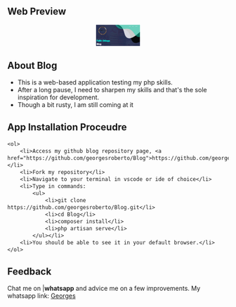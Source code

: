 ## Web Preview 
<p align="center"><a href="#" target="_blank"><img src="./public/Preview.png" width="100" alt="Web Prievew"></a></p>

## About Blog

- This is a web-based application testing my php skills.
- After a long pause, I need to sharpen my skills and that's the sole inspiration for development.
- Though a bit rusty, I am still coming at it

## App Installation Proceudre
    <ol>
        <li>Access my github blog repository page, <a href="https://github.com/georgesroberto/Blog">https://github.com/georgesroberto/Blog</a>.</li>
        <li>Fork my repository</li>
        <li>Navigate to your terminal in vscode or ide of choice</li>
        <li>Type in commands:
            <ul>
                <li>git clone https://github.com/georgesroberto/Blog.git</li>
                <li>cd Blog</li>
                <li>composer install</li>
                <li>php artisan serve</li>
            </ul></li>
        <li>You should be able to see it in your default browser.</li>
    </ol>

## Feedback
 Chat me on |<strong>whatsapp</strong> and advice me on a few improvements.
 My whatsapp link: <a href="https://wa.me/+254796807438">Georges</a>